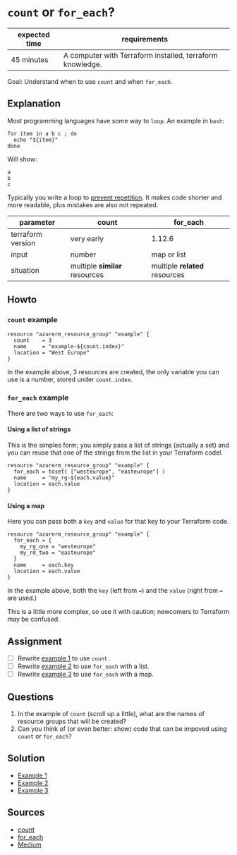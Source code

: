 # `count` or `for_each`?

|expected time|requirements                                             |
|-------------|---------------------------------------------------------|
|45 minutes   |A computer with Terraform installed, terraform knowledge.|

Goal: Understand when to use `count` and when `for_each`.

## Explanation

Most programming languages have some way to `loop`. An example in `bash`:

```shell
for item in a b c ; do
  echo "${item}"
done
```

Will show:

```text
a
b
c
```

Typically you write a loop to [prevent repetition](https://en.wikipedia.org/wiki/Don%27t_repeat_yourself). It makes code shorter and more readable, plus mistakes are also not repeated.

|parameter        |count      |for_each|
|-----------------|-----------|--------|
|terraform version|very early |1.12.6  |
|input            |number     |map or list|
|situation        |multiple **similar** resources|multiple **related** resources|

## Howto

### `count` example

```hcl
resource "azurerm_resource_group" "example" {
  count    = 3
  name     = "example-${count.index}"
  location = "West Europe"
}
```

In the example above, 3 resources are created, the only variable you can use is a number, stored under `count.index`.

### `for_each` example

There are two ways to use `for_each`:

#### Using a list of strings

This is the simples form; you simply pass a list of strings (actually a set) and you can reuse that one of the strings from the list in your Terraform codel.

```hcl
resource "azurerm_resource_group" "example" {
  for_each = toset( ["westeurope", "easteurope"] )
  name     = "my_rg-${each.value}"
  location = each.value
}
```

#### Using a map

Here you can pass both a `key` and `value` for that key to your Terraform code.

```hcl
resource "azurerm_resource_group" "example" {
  for_each = {
    my_rg_one = "westeurope"
    my_rd_two = "easteurope"
  }
  name     = each.key
  location = each.value
}
```

In the example above, both the `key` (left from `=`) and the `value` (right from `=` are used.)

This is a little more complex, so use it with caution; newcomers to Terraform may be confused.

## Assignment

- [ ] Rewrite [example 1](count_or_for_each_assignments.md#example-1) to use `count.`
- [ ] Rewrite [example 2](count_or_for_each_assignments.md#example-2) to use `for_each` with a list.
- [ ] Rewrite [example 3](count_or_for_each_assignments.md#example-3) to use `for_each` with a map.

## Questions

1. In the example of `count` (scroll up a little), what are the names of resource groups that will be created?
2. Can you think of (or even better: show) code that can be impoved using `count` or `for_each`?

## Solution

- [Example 1](count_or_for_each_solutions#solution-to-example-1)
- [Example 2](count_or_for_each_solutions#solution-to-example-2)
- [Example 3](count_or_for_each_solutions#solution-to-example-3)

## Sources

- [count](https://www.terraform.io/docs/language/meta-arguments/count.html)
- [for_each](https://www.terraform.io/docs/language/meta-arguments/for_each.html)
- [Medium](https://medium.com/@business_99069/terraform-count-vs-for-each-b7ada2c0b186)
